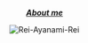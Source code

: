 <div align="center">
<div align="center">

  _***[About me](https://ayo.so/nopvan)***_

</div>
  
![Rei-Ayanami-Rei](https://github.com/Nopvan/picture/blob/main/rei_kedip_2.0.gif)

